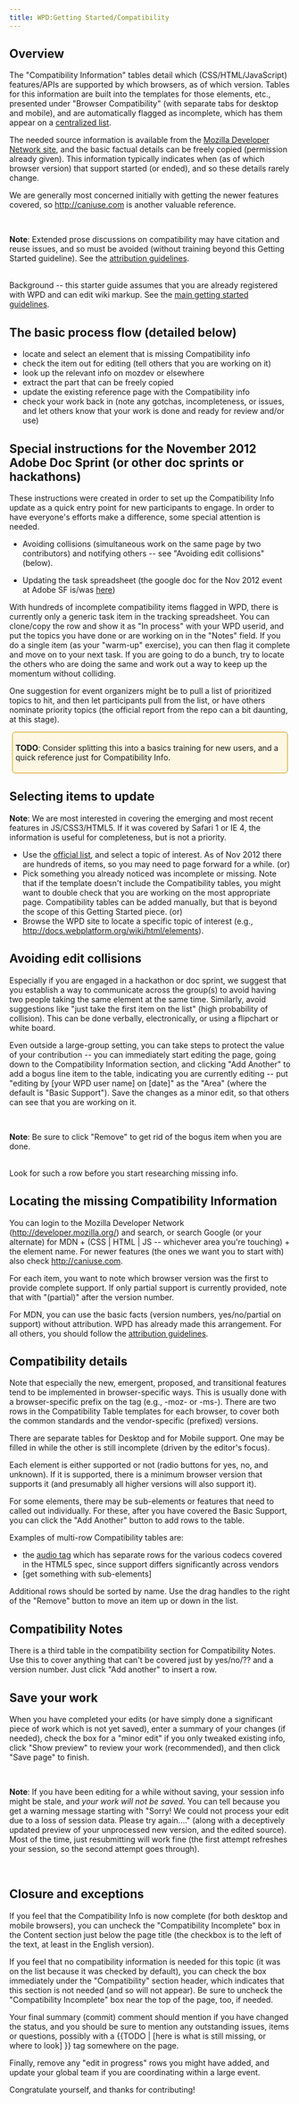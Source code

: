 ```yaml
---
title: WPD:Getting Started/Compatibility
---
```

<h2><span class="mw-headline" id="Overview">Overview</span></h2>
<p>The "Compatibility Information" tables detail which (CSS/HTML/JavaScript) features/APIs are supported by which browsers, as of which version.  Tables for this information are built into the templates for those elements, etc., presented under "Browser Compatibility" (with separate tabs for desktop and mobile), and are automatically flagged as incomplete, which has them appear on a <a rel="nofollow" class="external text" href="http://docs.webplatform.org/w/index.php?title=Special%3AWhatLinksHere&amp;target=Template%3ACompat+Unknown&amp;namespace=">centralized list</a>.
</p><p>The needed source information is available from the <a rel="nofollow" class="external text" href="http://developer.mozilla.org">Mozilla Developer Network site</a>, and the basic factual details can be freely copied (permission already given).  This information typically indicates when (as of which browser version) that support started (or ended), and so these details rarely change.
</p><p>We are generally most concerned initially with getting the newer features covered, so <a rel="nofollow" class="external free" href="http://caniuse.com">http://caniuse.com</a> is another valuable reference.
</p><p><br />
</p>
<div class="note">
<p><b>Note</b>:  Extended prose discussions on compatibility may have citation and reuse issues, and so must be avoided (without training beyond this Getting Started guideline).  See the <a rel="nofollow" class="external text" href="http://docs.webplatform.org/wiki/WPD:External_Attribution">attribution guidelines</a>.
</p>
</div>
<p><br />
Background -- this starter guide assumes that you are already registered with WPD and can edit wiki markup.  See the <a rel="nofollow" class="external text" href="http://docs.webplatform.org/wiki/WPD:Getting_Started">main getting started guidelines</a>.
</p>
<h2><span class="mw-headline" id="The_basic_process_flow_.28detailed_below.29">The basic process flow (detailed below)</span></h2>
<ul><li> locate and select an element that is missing Compatibility info</li>
<li> check the item out for editing (tell others that you are working on it)</li>
<li> look up the relevant info on mozdev or elsewhere</li>
<li> extract the part that can be freely copied</li>
<li> update the existing reference page with the Compatibility info</li>
<li> check your work back in (note any gotchas, incompleteness, or issues, and let others know that your work is done and ready for review and/or use)</li></ul>
<h2><span class="mw-headline" id="Special_instructions_for_the_November_2012_Adobe_Doc_Sprint_.28or_other_doc_sprints_or_hackathons.29">Special instructions for the November 2012 Adobe Doc Sprint (or other doc sprints or hackathons)</span></h2>
<p>These instructions were created in order to set up the Compatibility Info update as a quick entry point for new participants to engage.  In order to have everyone's efforts make a difference, some special attention is needed.
</p>
<ul><li> Avoiding collisions (simultaneous work on the same page by two contributors) and notifying others -- see "Avoiding edit collisions" (below).</li></ul>
<ul><li> Updating the task spreadsheet (the google doc for the Nov 2012 event at Adobe SF is/was <a rel="nofollow" class="external text" href="https://docs.google.com/spreadsheet/ccc?key=0Aoc3F7WkVTNUdGg1UnVCakExMjZBUjIxYThGdTh5X2c#gid=0">here</a>)</li></ul>
<p>With hundreds of incomplete compatibility items flagged in WPD, there is currently only a generic task item in the tracking spreadsheet.  You can clone/copy the row and show it as "In process" with your WPD userid, and put the topics you have done or are working on in the "Notes" field.  If you do a single item (as your "warm-up" exercise), you can then flag it complete and move on to your next task.  If you are going to do a bunch, try to locate the others who are doing the same and work out a way to keep up the momentum without colliding.
</p><p>One suggestion for event organizers might be to pull a list of prioritized topics to hit, and then let participants pull from the list, or have others nominate priority topics (the official report from the repo can a bit daunting, at this stage).
</p>
<div style="border:1px solid hsl(45, 100%, 40%); padding:5px; margin:5px; background-color:hsl(45, 88%, 94%); border-radius:5px">
<p><b>TODO</b>:  Consider splitting this into a basics training for new users, and a quick reference just for Compatibility Info. 
</p>
</div>
<h2><span class="mw-headline" id="Selecting_items_to_update">Selecting items to update</span></h2>
<div class="note">
<p><b>Note</b>: We are most interested in covering the emerging and most recent features in JS/CSS3/HTML5.  If it was covered by Safari 1 or IE 4, the information is useful for completeness, but is not a priority.
</p>
</div>
<ul><li> Use the <a rel="nofollow" class="external text" href="http://docs.webplatform.org/w/index.php?title=Special%3AWhatLinksHere&amp;target=Template%3ACompat+Unknown&amp;namespace=">official list</a>, and select a topic of interest.  As of Nov 2012 there are hundreds of items, so you may need to page forward for a while. (or)</li>
<li> Pick something you already noticed was incomplete or missing.  Note that if the template doesn't include the Compatibility tables, you might want to double check that you are working on the most appropriate page.  Compatibility tables can be added manually, but that is beyond the scope of this Getting Started piece. (or)</li>
<li> Browse the WPD site to locate a specific topic of interest (e.g., <a rel="nofollow" class="external free" href="http://docs.webplatform.org/wiki/html/elements">http://docs.webplatform.org/wiki/html/elements</a>).</li></ul>
<h2><span class="mw-headline" id="Avoiding_edit_collisions">Avoiding edit collisions</span></h2>
<p>Especially if you are engaged in a hackathon or doc sprint, we suggest that you establish a way to communicate across the group(s) to avoid having two people taking the same element at the same time.  Similarly, avoid suggestions like "just take the first item on the list" (high probability of collision).  This can be done verbally, electronically, or using a flipchart or white board.
</p><p>Even outside a large-group setting, you can take steps to protect the value of your contribution -- you can immediately start editing the page, going down to the Compatibility Information section, and clicking "Add Another" to add a bogus line item to the table, indicating you are currently editing -- put "editing by [your WPD user name] on [date]" as the "Area" (where the default is "Basic Support").  Save the changes as a minor edit, so that others can see that you are working on it.  
</p><p><br />
</p>
<div class="note">
<p><b>Note</b>: Be sure to click "Remove" to get rid of the bogus item when you are done.
</p>
</div>
<p><br />
Look for such a row before you start researching missing info.
</p>
<h2><span class="mw-headline" id="Locating_the_missing_Compatibility_Information">Locating the missing Compatibility Information</span></h2>
<p>You can login to the Mozilla Developer Network (<a rel="nofollow" class="external free" href="http://developer.mozilla.org/">http://developer.mozilla.org/</a>) and search, or search Google (or your alternate) for MDN + (CSS | HTML | JS -- whichever area you're touching) + the element name.  For newer features (the ones we want you to start with) also check <a rel="nofollow" class="external free" href="http://caniuse.com">http://caniuse.com</a>.
</p><p>For each item, you want to note which browser version was the first to provide complete support.  If only partial support is currently provided, note that with "(partial)" after the version number.
</p><p>For MDN, you can use the basic facts (version numbers, yes/no/partial on support) without attribution.  WPD has already made this arrangement.  For all others, you should follow the <a rel="nofollow" class="external text" href="http://docs.webplatform.org/wiki/WPD:External_Attribution">attribution guidelines</a>.
</p>
<h2><span class="mw-headline" id="Compatibility_details">Compatibility details</span></h2>
<p>Note that especially the new, emergent, proposed, and transitional features tend to be implemented in browser-specific ways.  This is usually done with a browser-specific prefix on the tag (e.g., -moz- or -ms-).  There are two rows in the Compatibility Table templates for each browser, to cover both the common standards and the vendor-specific (prefixed) versions.
</p><p>There are separate tables for Desktop and for Mobile support.  One may be filled in while the other is still incomplete (driven by the editor's focus).
</p><p>Each element is either supported or not (radio buttons for yes, no, and unknown).  If it is supported, there is a minimum browser version that supports it (and presumably all higher versions will also support it).
</p><p>For some elements, there may be sub-elements or features that need to called out individually.  For these, after you have covered the Basic Support, you can click the "Add Another" button to add rows to the table.
</p><p>Examples of multi-row Compatibility tables are:
</p>
<ul><li> the <a rel="nofollow" class="external text" href="http://docs.webplatform.org/w/index.php?title=html/elements/audio">audio tag</a> which has separate rows for the various codecs covered in the HTML5 spec, since support differs significantly across vendors</li>
<li> [get something with sub-elements]</li></ul>
<p>Additional rows should be sorted by name.  Use the drag handles to the right of the "Remove" button to move an item up or down in the list.
</p>
<h2><span class="mw-headline" id="Compatibility_Notes">Compatibility Notes</span></h2>
<p>There is a third table in the compatibility section for Compatibility Notes.  Use this to cover anything that can't be covered just by yes/no/?? and a version number.  Just click "Add another" to insert a row.
</p>
<h2><span class="mw-headline" id="Save_your_work">Save your work</span></h2>
<p>When you have completed your edits (or have simply done a significant piece of work which is not yet saved), enter a summary of your changes (if needed), check the box for a "minor edit" if you only tweaked existing info, click "Show preview" to review your work (recommended), and then click "Save page" to finish.
</p><p><br />
</p>
<div class="note">
<p><b>Note</b>: If you have been editing for a while without saving, your session info might be stale, and <i>your work will not be saved.</i>  You can tell because you get a warning message starting with "Sorry! We could not process your edit due to a loss of session data. Please try again...." (along with a deceptively updated preview of your unprocessed new version, and the edited source).  Most of the time, just resubmitting will work fine (the first attempt refreshes your session, so the second attempt goes through).
</p>
</div>
<p><br />
</p>
<h2><span class="mw-headline" id="Closure_and_exceptions">Closure and exceptions</span></h2>
<p>If you feel that the Compatibility Info is now complete (for both desktop and mobile browsers), you can uncheck the "Compatibility Incomplete" box in the Content section just below the page title (the checkbox is to the left of the text, at least in the English version).  
</p><p>If you feel that no compatibility information is needed for this topic (it was on the list because it was checked by default), you can check the box immediately under the "Compatibility" section header, which indicates that this section is not needed (and so will not appear).  Be sure to uncheck the "Compatibility Incomplete" box near the top of the page, too, if needed.
</p><p>Your final summary (commit) comment should mention if you have changed the status, and you should be sure to mention any outstanding issues, items or questions, possibly with a {{TODO | [here is what is still missing, or where to look] }} tag somewhere on the page.
</p><p>Finally, remove any "edit in progress" rows you might have added, and update your global team if you are coordinating within a large event.
</p><p>Congratulate yourself, and thanks for contributing!
</p>
<!-- 
NewPP limit report
CPU time usage: 0.040 seconds
Real time usage: 0.045 seconds
Preprocessor visited node count: 80/1000000
Preprocessor generated node count: 191/1000000
Post‐expand include size: 1459/2097152 bytes
Template argument size: 1146/2097152 bytes
Highest expansion depth: 2/40
Expensive parser function count: 0/100
-->

<!-- 
Transclusion expansion time report (%,ms,calls,template)
100.00%   12.390      1 - -total
 62.67%    7.764      4 - Template:Note
 23.95%    2.967      1 - Template:TODO
-->

<!-- Saved in parser cache with key wpwiki:pcache:idhash:6321-0!*!*!!*!*!*!esi=1 and timestamp 20150730201458 and revision id 16622
 -->
